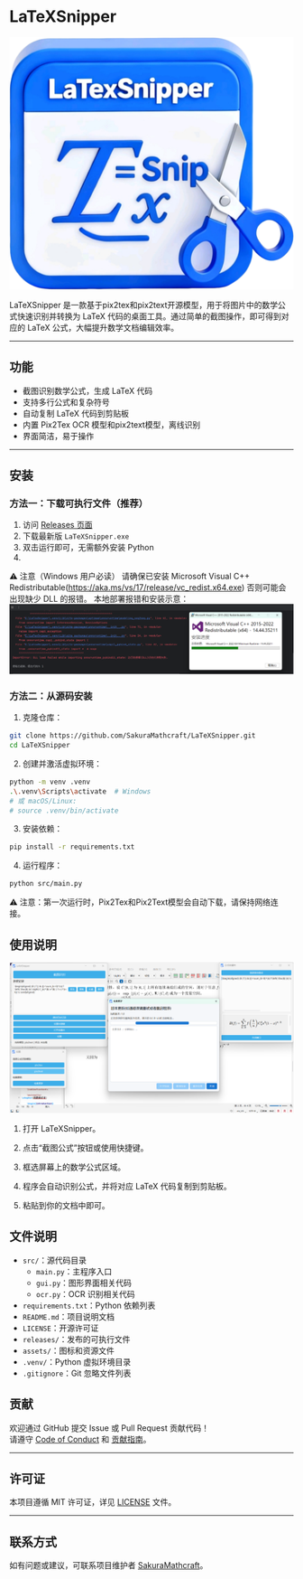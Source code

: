 # LaTeXSnipper
![LaTeXSnipper Logo](icon.ico)


LaTeXSnipper 是一款基于pix2tex和pix2text开源模型，用于将图片中的数学公式快速识别并转换为 LaTeX 代码的桌面工具。通过简单的截图操作，即可得到对应的 LaTeX 公式，大幅提升数学文档编辑效率。

---

## 功能

- 截图识别数学公式，生成 LaTeX 代码
- 支持多行公式和复杂符号
- 自动复制 LaTeX 代码到剪贴板
- 内置 Pix2Tex OCR 模型和pix2text模型，离线识别
- 界面简洁，易于操作

---

## 安装

### 方法一：下载可执行文件（推荐）

1. 访问 [Releases 页面](https://github.com/SakuraMathcraft/LaTeXSnipper/releases)
2. 下载最新版 `LaTeXSnipper.exe`
3. 双击运行即可，无需额外安装 Python
4. 
⚠️ 注意（Windows 用户必读）
请确保已安装 Microsoft Visual C++ Redistributable(https://aka.ms/vs/17/release/vc_redist.x64.exe)
否则可能会出现缺少 DLL 的报错。
本地部署报错和安装示意：
![LaTeXSnipper Logo](environment.png)
### 方法二：从源码安装

1. 克隆仓库：
```bash
git clone https://github.com/SakuraMathcraft/LaTeXSnipper.git
cd LaTeXSnipper
```
2. 创建并激活虚拟环境：
```bash
python -m venv .venv
.\.venv\Scripts\activate  # Windows
# 或 macOS/Linux:
# source .venv/bin/activate
```
3. 安装依赖：
```bash
pip install -r requirements.txt
```
4. 运行程序：
```bash
python src/main.py
```
⚠️ 注意：第一次运行时，Pix2Tex和Pix2Text模型会自动下载，请保持网络连接。
## 使用说明
![LaTeXSnipper Logo](signal.png)
1. 打开 LaTeXSnipper。

2. 点击“截图公式”按钮或使用快捷键。

3. 框选屏幕上的数学公式区域。

4. 程序会自动识别公式，并将对应 LaTeX 代码复制到剪贴板。

5. 粘贴到你的文档中即可。
## 文件说明
- `src/`：源代码目录
  - `main.py`：主程序入口
  - `gui.py`：图形界面相关代码
  - `ocr.py`：OCR 识别相关代码
- `requirements.txt`：Python 依赖列表
- `README.md`：项目说明文档
- `LICENSE`：开源许可证
- `releases/`：发布的可执行文件
- `assets/`：图标和资源文件
- `.venv/`：Python 虚拟环境目录
- `.gitignore`：Git 忽略文件列表
## 贡献

欢迎通过 GitHub 提交 Issue 或 Pull Request 贡献代码！  
请遵守 [Code of Conduct](CODE_OF_CONDUCT.md) 和 [贡献指南](CONTRIBUTING.md)。

---
## 许可证

本项目遵循 MIT 许可证，详见 [LICENSE](LICENSE) 文件。

---
## 联系方式
如有问题或建议，可联系项目维护者 [SakuraMathcraft](https://github.com/SakuraMathcraft)。

















